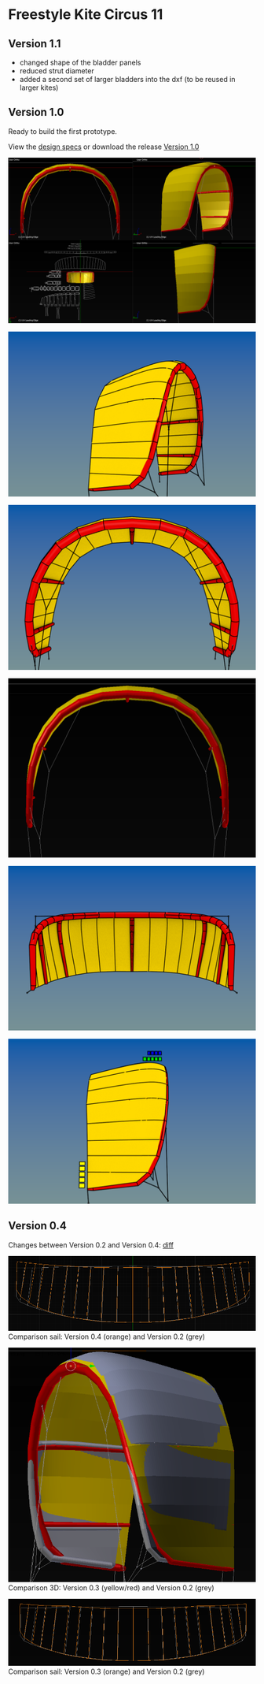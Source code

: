 
# Freestyle Kite Circus 11

## Version 1.1

* changed shape of the bladder panels
* reduced strut diameter
* added a second set of larger bladders into the dxf (to be reused in larger kites)

## Version 1.0

Ready to build the first prototype.

View the [design specs](https://github.com/wingworks/Circus-11/blob/master/Circus-11.kite) or download the release [Version 1.0](https://github.com/wingworks/Circus-11/releases)

![Kite 3D preview](https://github.com/wingworks/Circus-11/blob/master/quad_view.png)  

![Kite 3D preview](https://github.com/wingworks/Circus-11/blob/master/Circus-11_perspective.png)  

![Kite 3D preview](https://github.com/wingworks/Circus-11/blob/master/Circus-11_front.png)

![Kite 3D preview](https://github.com/wingworks/Circus-11/blob/master/Circus-11.png)

![Kite 3D preview](https://github.com/wingworks/Circus-11/blob/master/Circus-11_bottom.png)

![Kite 3D preview](https://github.com/wingworks/Circus-11/blob/master/Circus-11_right.png)

## Version 0.4

Changes between Version 0.2 and Version 0.4: [diff](https://github.com/wingworks/Circus-11/commit/a904fac9d939af299c1c525e065eb3084870587e#diff-e1b903c5a827738dc48f00b39991dbd6)

![Kite 3D preview](https://github.com/wingworks/Circus-11/blob/master/Circus-11_sail_v2_v4.png)  
Comparison sail: Version 0.4 (orange) and Version 0.2 (grey) 

![Kite 3D preview](https://github.com/wingworks/Circus-11/blob/master/Circus-11_v2_v3.png)  
Comparison 3D: Version 0.3 (yellow/red) and Version 0.2 (grey) 

![Kite 3D preview](https://github.com/wingworks/Circus-11/blob/master/Circus-11_sail_v2_v3.png)  
Comparison sail: Version 0.3 (orange) and Version 0.2 (grey) 


